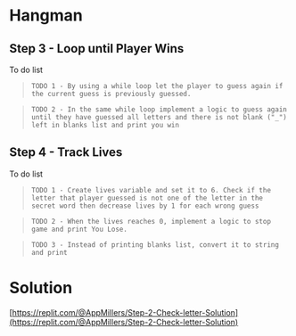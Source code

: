 # Hangman

## Step 3 - Loop until Player Wins


To do list

> `TODO 1 - By using a while loop let the player to guess again if the current guess is previously guessed. ` 

> `TODO 2 - In the same while loop implement a logic to guess again until they have guessed all letters and there is not blank ("_") left in blanks list and print you win` 

## Step 4 - Track Lives


To do list

> `TODO 1 - Create lives variable and set it to 6. Check if the letter that player guessed is not one of the letter in the secret word then decrease lives by 1 for each wrong guess   ` 

> `TODO 2 - When the lives reaches 0, implement a logic to stop game and print You Lose.` 

> `TODO 3 - Instead of printing blanks list, convert it to string and print` 

# Solution

[https://replit.com/@AppMillers/Step-2-Check-letter-Solution](https://replit.com/@AppMillers/Step-2-Check-letter-Solution)